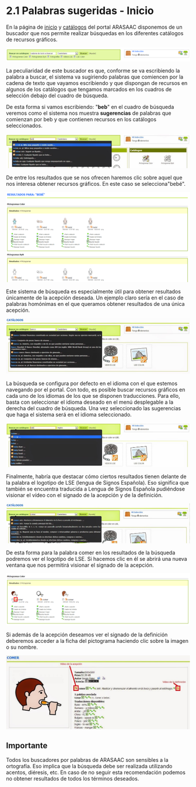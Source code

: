 
# 2.1 Palabras sugeridas - Inicio

En la página de [inicio](http://arasaac.org/index.php) y [catálogos](http://arasaac.org/catalogos.php) del portal ARASAAC disponemos de un buscador que nos permite realizar búsquedas en los diferentes catálogos de recursos gráficos.


![3.17 Buscador por sugerencias](img/busqueda_1.png)

La peculiaridad de este buscador es que, conforme se va escribiendo la palabra a buscar, el sistema va sugiriendo palabras que comiencen por la cadena de texto que vayamos escribiendo y que dispongan de recursos en algunos de los catálogos que tengamos marcados en los cuadros de selección debajo del cuadro de búsqueda.

De esta forma si vamos escribiendo: "**beb**" en el cuadro de búsqueda veremos como el sistema nos muestra **sugerencias** de palabras que comienzan por beb y que contienen recursos en los catálogos seleccionados.


![3.18 Sugerencias de palabras que comienzan por"beb"](img/busqueda_1_2.jpg)

De entre los resultados que se nos ofrecen haremos clic sobre aquel que nos interesa obtener recursos gráficos. En este caso se selecciona"bebé".


![3.19 Resultados de la búsqueda para la palabra bebé](img/busqueda_2.png)

Este sistema de búsqueda es especialmente útil para obtener resultados únicamente de la acepción deseada. Un ejemplo claro sería en el caso de palabras homónimas en el que queramos obtener resultados de una única acepción.


![3.20 Resultados para la búsqueda de la palabra homónima"banco"](img/busqueda_1_5.jpg)


La búsqueda se configura por defecto en el idioma con el que estemos navegando por el portal. Con todo, es posible buscar recursos gráficos en cada uno de los idiomas de los que se disponen traducciones. Para ello, basta con seleccionar el idioma deseado en el menú desplegable a la derecha del cuadro de búsqueda. Una vez seleccionado las sugerencias que haga el sistema será en el idioma seleccionado.


![3.21 Sugerencias del sistema para la cadena de texto"bab" en Inglés](img/busqueda_1_4.jpg)

Finalmente, habría que destacar cómo ciertos resultados tienen delante de la palabra el logotipo de LSE (lengua de Signos Española). Eso significa que también se encuentra traducida a Lengua de Signos Española pudiéndose visionar el vídeo con el signado de la acepción y de la definición.  


![3.22 Ejemplo de palabras que tienen o no traducción a LSE](img/busqueda_1_6.jpg)

De esta forma para la palabra comer en los resultados de la búsqueda podremos ver el logotipo de LSE. Si hacemos clic en él se abrirá una nueva ventana que nos permitirá visionar el signado de la acepción.


![3.23 Resultados para el término"comer" y la posibilidad de acceder a la traducción en LSE](img/busqueda_3.png)

Si además de la acepción deseamos ver el signado de la definición deberemos acceder a la ficha del pictograma haciendo clic sobre la imagen o su nombre.


![3.24 Iconos de LSE dentro de la ficha del pictograma que dan acceso al visionado de la acepción o definición en LSE](img/busqueda_1_8.JPG)

## Importante

Todos los buscadores por palabras de ARASAAC son sensibles a la ortografía. Eso implica que la búsqueda debe ser realizada utilizando acentos, diéresis, etc. En caso de no seguir esta recomendación podemos no obtener resultados de todos los términos deseados.

